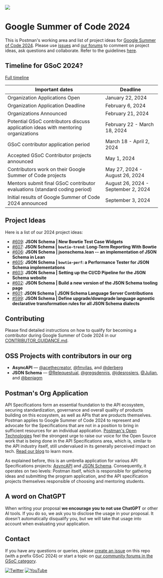 ![](https://blog.postman.com/wp-content/uploads/2021/10/Google-Summer-of-Code-Postman-Blog-Projects.jpg)

# Google Summer of Code 2024
This is Postman's working area and list of project ideas for [Google Summer of Code 2024](https://summerofcode.withgoogle.com/). Please use [issues](#project-ideas) and [our forums](https://community.postman.com/c/open-technology/gsoc/42) to comment on project ideas, ask questions and collaborate. Refer to the guidelines [here](./CONTRIBUTOR_GUIDANCE.md).

## Timeline for GSoC 2024?
[Full timeline](https://developers.google.com/open-source/gsoc/timeline)

|Important dates | Deadline|
| ----- | ----- |
| Organization Applications Open | January 22, 2024|
| Organization Application Deadline | February 6, 2024 |
| Organizations Announced | February 21, 2024 |
| Potential GSoC contributors discuss application ideas with mentoring organizations | February 22 - March 18, 2024 |
| GSoC contributor application period | March 18 - April 2, 2024 |
| Accepted GSoC Contributor projects announced | May 1, 2024 |
| Contributors work on their Google Summer of Code projects | May 27, 2024 - August 26, 2024|
| Mentors submit final GSoC contributor evaluations (standard coding period) | August 26, 2024 - September 2, 2024|
| Initial results of Google Summer of Code 2024 announced | September 3, 2024 |

## Project Ideas
Here is a list of our 2024 project ideas:
- [#609](https://github.com/json-schema-org/community/issues/609): **JSON Schema | New Bowtie Test Case Widgets**
- [#607](https://github.com/json-schema-org/community/issues/607): **JSON Schema | `bowtie-trend`: Long-Term Reporting With Bowtie**
- [#606](https://github.com/json-schema-org/community/issues/606): **JSON Schema | jsonschema.lean -- an implementation of JSON Schema in Lean**
- [#605](https://github.com/json-schema-org/community/issues/605): **JSON Schema | `bowtie-perf`: a Performance Tester for JSON Schema implementations**
- [#603](https://github.com/json-schema-org/community/issues/603): **JSON Schema | Setting up the CI/CD Pipeline for the JSON Schema website**
- [#602](https://github.com/json-schema-org/community/issues/602): **JSON Schema | Build a new version of the JSON Schema tooling page**
- [#601](https://github.com/json-schema-org/community/issues/601): **JSON Schema | JSON Schema Language Server Contributions**
- [#599](https://github.com/json-schema-org/community/issues/599): **JSON Schema | Define upgrade/downgrade language agnostic declarative transformation rules for all JSON Schema dialects**

## Contributing
Please find detailed instructions on how to qualify for becoming a contributor during Google Summer of Code 2024 in our [CONTRIBUTOR_GUIDANCE.md](CONTRIBUTOR_GUIDANCE.md).

## OSS Projects with contributors in our org
- **AsyncAPI** — [@acethecreator](https://github.com/acethecreator), [@fmvilas](https://github.com/fmvilas), and [@derberg](https://github.com/derberg)
- **JSON Schema** — [@Relequestual](https://github.com/Relequestual), [@gregsdennis](https://github.com/gregsdennis), [@jdesrosiers](https://github.com/jdesrosiers), [@Julian](https://github.com/Julian), and [@benjagm](https://github.com/benjagm)

## Postman's Org Application

API Specifications form an essential foundation to the API ecosystem, securing standardization, governance and overall quality of products building on this ecosystem, as well as APIs that are products themselves. Postman applies to Google Summer of Code 2024 to represent and advocate for the Specifications that are not in a position to bring in sufficient resources for an individual application. [Postman's Open Technologies](https://blog.postman.com/announcing-postman-open-technologies/) feel the strongest urge to raise our voice for the Open Source work that is being done in the API Specifications area, which is, similar to the API industry itself, still undervalued in its generally perceived impact on tech. [Read our blog](https://blog.postman.com/join-postman-at-google-summer-of-code-2023/) to learn more.

As explained before, this is an umbrella application for various API Specifications projects: [AsyncAPI](https://github.com/asyncapi) and [JSON Schema](https://github.com/json-schema-org). Consequently, it operates on two levels: Postman itself, which is responsible for gathering ideas and submitting the program application, and the API specification projects themselves responsible of choosing and mentoring students.

## A word on ChatGPT

When writing your proposal **we encourage you to not use ChatGPT** or other AI tools. If you do so, we ask you to disclose the usage in your proposal. It doesn't automatically disqualify you, but we will take that usage into account when evaluating your application.

## Contact

If you have any questions or queries, please [create an issue](https://github.com/postman-open-technologies/gsoc-2024/issues/new) on this repo (with a prefix GSoC 2024) or start a topic on [our community forums in the GSoC category](https://community.postman.com/c/open-technology/gsoc/42).

[![Twitter](https://img.shields.io/badge/Twitter-%40getpostman-orange?logo=twitter&logoColor=white)](https://twitter.com/getpostman) [![YouTube](https://img.shields.io/badge/YouTube-%40postman-orange?logo=youtube)](https://www.youtube.com/c/postman)
